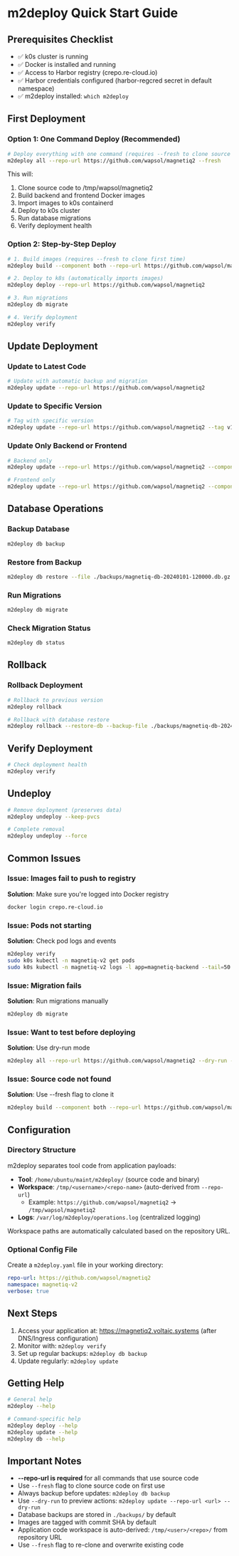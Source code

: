 # m2deploy Quick Start Guide

## Prerequisites Checklist

- ✅ k0s cluster is running
- ✅ Docker is installed and running
- ✅ Access to Harbor registry (crepo.re-cloud.io)
- ✅ Harbor credentials configured (harbor-regcred secret in default namespace)
- ✅ m2deploy installed: `which m2deploy`

## First Deployment

### Option 1: One Command Deploy (Recommended)

```bash
# Deploy everything with one command (requires --fresh to clone source code first time)
m2deploy all --repo-url https://github.com/wapsol/magnetiq2 --fresh
```

This will:
1. Clone source code to /tmp/wapsol/magnetiq2
2. Build backend and frontend Docker images
3. Import images to k0s containerd
4. Deploy to k0s cluster
5. Run database migrations
6. Verify deployment health

### Option 2: Step-by-Step Deploy

```bash
# 1. Build images (requires --fresh to clone first time)
m2deploy build --component both --repo-url https://github.com/wapsol/magnetiq2 --fresh

# 2. Deploy to k8s (automatically imports images)
m2deploy deploy --repo-url https://github.com/wapsol/magnetiq2

# 3. Run migrations
m2deploy db migrate

# 4. Verify deployment
m2deploy verify
```

## Update Deployment

### Update to Latest Code

```bash
# Update with automatic backup and migration
m2deploy update --repo-url https://github.com/wapsol/magnetiq2
```

### Update to Specific Version

```bash
# Tag with specific version
m2deploy update --repo-url https://github.com/wapsol/magnetiq2 --tag v1.2.3
```

### Update Only Backend or Frontend

```bash
# Backend only
m2deploy update --repo-url https://github.com/wapsol/magnetiq2 --component backend

# Frontend only
m2deploy update --repo-url https://github.com/wapsol/magnetiq2 --component frontend
```

## Database Operations

### Backup Database

```bash
m2deploy db backup
```

### Restore from Backup

```bash
m2deploy db restore --file ./backups/magnetiq-db-20240101-120000.db.gz
```

### Run Migrations

```bash
m2deploy db migrate
```

### Check Migration Status

```bash
m2deploy db status
```

## Rollback

### Rollback Deployment

```bash
# Rollback to previous version
m2deploy rollback

# Rollback with database restore
m2deploy rollback --restore-db --backup-file ./backups/magnetiq-db-20240101.db.gz
```

## Verify Deployment

```bash
# Check deployment health
m2deploy verify
```

## Undeploy

```bash
# Remove deployment (preserves data)
m2deploy undeploy --keep-pvcs

# Complete removal
m2deploy undeploy --force
```

## Common Issues

### Issue: Images fail to push to registry

**Solution**: Make sure you're logged into Docker registry
```bash
docker login crepo.re-cloud.io
```

### Issue: Pods not starting

**Solution**: Check pod logs and events
```bash
m2deploy verify
sudo k0s kubectl -n magnetiq-v2 get pods
sudo k0s kubectl -n magnetiq-v2 logs -l app=magnetiq-backend --tail=50
```

### Issue: Migration fails

**Solution**: Run migrations manually
```bash
m2deploy db migrate
```

### Issue: Want to test before deploying

**Solution**: Use dry-run mode
```bash
m2deploy all --repo-url https://github.com/wapsol/magnetiq2 --dry-run --verbose
```

### Issue: Source code not found

**Solution**: Use --fresh flag to clone it
```bash
m2deploy build --component both --repo-url https://github.com/wapsol/magnetiq2 --fresh
```

## Configuration

### Directory Structure

m2deploy separates tool code from application payloads:

- **Tool**: `/home/ubuntu/maint/m2deploy/` (source code and binary)
- **Workspace**: `/tmp/<username>/<repo-name>` (auto-derived from `--repo-url`)
  - Example: `https://github.com/wapsol/magnetiq2` → `/tmp/wapsol/magnetiq2`
- **Logs**: `/var/log/m2deploy/operations.log` (centralized logging)

Workspace paths are automatically calculated based on the repository URL.

### Optional Config File

Create a `m2deploy.yaml` file in your working directory:

```yaml
repo-url: https://github.com/wapsol/magnetiq2
namespace: magnetiq-v2
verbose: true
```

## Next Steps

1. Access your application at: https://magnetiq2.voltaic.systems (after DNS/Ingress configuration)
2. Monitor with: `m2deploy verify`
3. Set up regular backups: `m2deploy db backup`
4. Update regularly: `m2deploy update`

## Getting Help

```bash
# General help
m2deploy --help

# Command-specific help
m2deploy deploy --help
m2deploy update --help
m2deploy db --help
```

## Important Notes

- **--repo-url is required** for all commands that use source code
- Use `--fresh` flag to clone source code on first use
- Always backup before updates: `m2deploy db backup`
- Use `--dry-run` to preview actions: `m2deploy update --repo-url <url> --dry-run`
- Database backups are stored in `./backups/` by default
- Images are tagged with commit SHA by default
- Application code workspace is auto-derived: `/tmp/<user>/<repo>/` from repository URL
- Use `--fresh` flag to re-clone and overwrite existing code

